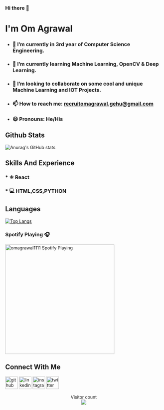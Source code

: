 ### Hi there 👋 

# I'm Om Agrawal
- ### 🔭 I’m currently in 3rd year of Computer Science Engineering.<br>
- ### 🌱 I’m currently learning Machine Learning, OpenCV & Deep Learning.<br>
- ### 👯 I’m looking to collaborate on some cool and unique Machine Learning and IOT Projects.<br>
- ### 📫 How to reach me: recruitomagrawal.gehu@gmail.com<br>
- ### 😄 Pronouns: He/His

## Github Stats
![Anurag's GitHub stats](https://github-readme-stats.vercel.app/api?username=omagrawal1111&show_icons=true&theme=radical)




## Skills And Experience
### * ⚛ React
### * 💻 HTML,CSS,PYTHON

## Languages
[![Top Langs](https://github-readme-stats.vercel.app/api/top-langs/?username=omagrawal1111&layout=compact)](https://github.com/anuraghazra/github-readme-stats)

### Spotify Playing 🎧
[<img src="https://now-playing-codestackr.vercel.app/api/spotify-playing" alt="omagrawal1111 Spotify Playing" width="350" />](https://open.spotify.com/user/8teoczgfthsompp2zscmwnmi1)

## Connect With Me
[<img src='https://cdn.jsdelivr.net/npm/simple-icons@3.0.1/icons/github.svg' alt='github' height='40'>](https://github.com/omagrawal1111)  [<img src='https://cdn.jsdelivr.net/npm/simple-icons@3.0.1/icons/linkedin.svg' alt='linkedin' height='40'>](https://www.linkedin.com/in/om-agrawal-99266a154/)  [<img src='https://cdn.jsdelivr.net/npm/simple-icons@3.0.1/icons/instagram.svg' alt='instagram' height='40'>](https://www.instagram.com/_omagrawal1_/)  [<img src='https://cdn.jsdelivr.net/npm/simple-icons@3.0.1/icons/twitter.svg' alt='twitter' height='40'>](https://twitter.com/omagrawal007)  



<p align="center"> 
  Visitor count<br>
  
  <img src="https://profile-counter.glitch.me/omagrawal1111/count.svg" />
</p>

